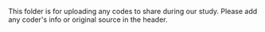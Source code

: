 This folder is for uploading any codes to share during our study.
Please add any coder's info or original source in the header.
